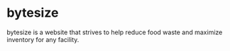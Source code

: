 # bytesize
bytesize is a website that strives to help reduce food waste and maximize inventory for any facility.
